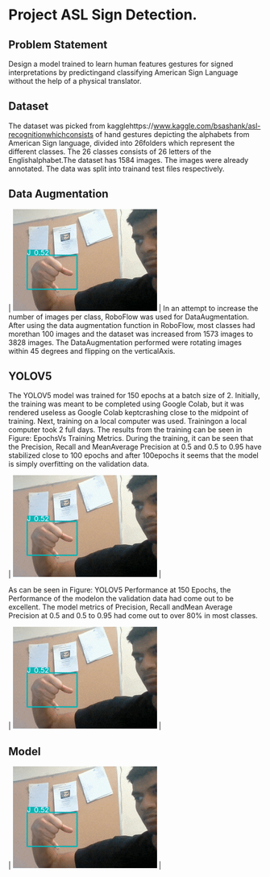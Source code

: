 # Project ASL Sign Detection.

## Problem Statement
Design a model trained to learn human features gestures for signed interpretations by predictingand classifying American Sign Language without the help of a physical translator.

## Dataset

The dataset was picked from kagglehttps://www.kaggle.com/bsashank/asl-recognitionwhichconsists of hand gestures depicting the alphabets from American Sign language, divided into 26folders which represent the different classes. The 26 classes consists of 26 letters of the Englishalphabet.The dataset has 1584 images. The images were already annotated. The data was split into trainand test files respectively.

## Data Augmentation
| ![ezgif com-gif-maker (4)](https://github.com/shankaattanayake/Data-Science/blob/main/Deep_Learning/ASL_Translator/Video/ezgif.com-gif-maker%20(2).gif) |
In an attempt to increase the number of images per class, RoboFlow was used for DataAugmentation. After using the data augmentation function in RoboFlow, most classes had morethan 100 images and the dataset was increased from 1573 images to 3828 images.  The DataAugmentation performed were rotating images within 45 degrees and flipping on the verticalAxis.

## YOLOV5

The YOLOV5 model was trained for 150 epochs at a batch size of 2. Initially, the training was meant to be completed using Google Colab, but it was rendered useless as Google Colab keptcrashing close to the midpoint of training. Next, training on a local computer was used. Trainingon a local computer took 2 full days. The results from the training can be seen in Figure: EpochsVs Training Metrics. During the training, it can be seen that the Precision, Recall and MeanAverage Precision at 0.5 and 0.5 to 0.95  have stabilized close to 100 epochs and after 100epochs it seems that the model is simply overfitting on the validation data.

| ![ezgif com-gif-maker (4)](https://github.com/shankaattanayake/Data-Science/blob/main/Deep_Learning/ASL_Translator/Video/ezgif.com-gif-maker%20(2).gif) |

As can be seen in Figure: YOLOV5 Performance at 150 Epochs,  the Performance of the modelon the validation data had come out to be excellent. The model metrics of Precision, Recall andMean Average Precision at 0.5 and 0.5 to 0.95 had come out to over 80% in most classes.

| ![ezgif com-gif-maker (4)](https://github.com/shankaattanayake/Data-Science/blob/main/Deep_Learning/ASL_Translator/Video/ezgif.com-gif-maker%20(2).gif) |

## Model

| ![ezgif com-gif-maker (4)](https://github.com/shankaattanayake/Data-Science/blob/main/Deep_Learning/ASL_Translator/Video/ezgif.com-gif-maker%20(2).gif) |
